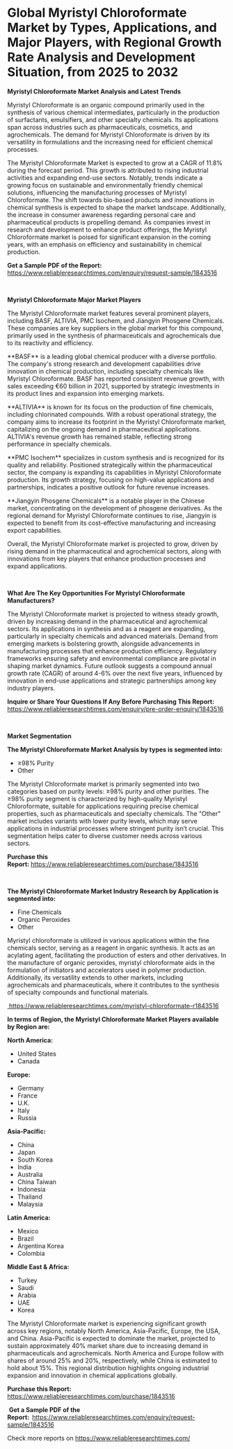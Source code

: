 <p><h1>Global Myristyl Chloroformate Market by Types, Applications, and Major Players, with Regional Growth Rate Analysis and Development Situation, from 2025 to 2032</h1></p><p><strong>Myristyl Chloroformate Market Analysis and Latest Trends</strong></p>
<p><p>Myristyl Chloroformate is an organic compound primarily used in the synthesis of various chemical intermediates, particularly in the production of surfactants, emulsifiers, and other specialty chemicals. Its applications span across industries such as pharmaceuticals, cosmetics, and agrochemicals. The demand for Myristyl Chloroformate is driven by its versatility in formulations and the increasing need for efficient chemical processes.</p><p>The Myristyl Chloroformate Market is expected to grow at a CAGR of 11.8% during the forecast period. This growth is attributed to rising industrial activities and expanding end-use sectors. Notably, trends indicate a growing focus on sustainable and environmentally friendly chemical solutions, influencing the manufacturing processes of Myristyl Chloroformate. The shift towards bio-based products and innovations in chemical synthesis is expected to shape the market landscape. Additionally, the increase in consumer awareness regarding personal care and pharmaceutical products is propelling demand. As companies invest in research and development to enhance product offerings, the Myristyl Chloroformate market is poised for significant expansion in the coming years, with an emphasis on efficiency and sustainability in chemical production.</p></p>
<p><strong>Get a Sample PDF of the Report:&nbsp;</strong> <a href="https://www.reliableresearchtimes.com/enquiry/request-sample/1843516?utm_campaign=2196&utm_medium=2&utm_source=Github&utm_content=ia&utm_term=03042025&utm_id=myristyl-chloroformate">https://www.reliableresearchtimes.com/enquiry/request-sample/1843516</a></p>
<p>&nbsp;</p>
<p><strong>Myristyl Chloroformate Major Market Players</strong></p>
<p><p>The Myristyl Chloroformate market features several prominent players, including BASF, ALTIVIA, PMC Isochem, and Jiangyin Phosgene Chemicals. These companies are key suppliers in the global market for this compound, primarily used in the synthesis of pharmaceuticals and agrochemicals due to its reactivity and efficiency.</p><p>**BASF** is a leading global chemical producer with a diverse portfolio. The company's strong research and development capabilities drive innovation in chemical production, including specialty chemicals like Myristyl Chloroformate. BASF has reported consistent revenue growth, with sales exceeding €60 billion in 2021, supported by strategic investments in its product lines and expansion into emerging markets.</p><p>**ALTIVIA** is known for its focus on the production of fine chemicals, including chlorinated compounds. With a robust operational strategy, the company aims to increase its footprint in the Myristyl Chloroformate market, capitalizing on the ongoing demand in pharmaceutical applications. ALTIVIA's revenue growth has remained stable, reflecting strong performance in specialty chemicals.</p><p>**PMC Isochem** specializes in custom synthesis and is recognized for its quality and reliability. Positioned strategically within the pharmaceutical sector, the company is expanding its capabilities in Myristyl Chloroformate production. Its growth strategy, focusing on high-value applications and partnerships, indicates a positive outlook for future revenue increases.</p><p>**Jiangyin Phosgene Chemicals** is a notable player in the Chinese market, concentrating on the development of phosgene derivatives. As the regional demand for Myristyl Chloroformate continues to rise, Jiangyin is expected to benefit from its cost-effective manufacturing and increasing export capabilities. </p><p>Overall, the Myristyl Chloroformate market is projected to grow, driven by rising demand in the pharmaceutical and agrochemical sectors, along with innovations from key players that enhance production processes and expand applications.</p></p>
<p>&nbsp;</p>
<p><strong>What Are The Key Opportunities For Myristyl Chloroformate Manufacturers?</strong></p>
<p><p>The Myristyl Chloroformate market is projected to witness steady growth, driven by increasing demand in the pharmaceutical and agrochemical sectors. Its applications in synthesis and as a reagent are expanding, particularly in specialty chemicals and advanced materials. Demand from emerging markets is bolstering growth, alongside advancements in manufacturing processes that enhance production efficiency. Regulatory frameworks ensuring safety and environmental compliance are pivotal in shaping market dynamics. Future outlook suggests a compound annual growth rate (CAGR) of around 4-6% over the next five years, influenced by innovation in end-use applications and strategic partnerships among key industry players.</p></p>
<p><strong>Inquire or Share Your Questions If Any Before Purchasing This Report:</strong> <a href="https://www.reliableresearchtimes.com/enquiry/pre-order-enquiry/1843516?utm_campaign=2196&utm_medium=2&utm_source=Github&utm_content=ia&utm_term=03042025&utm_id=myristyl-chloroformate">https://www.reliableresearchtimes.com/enquiry/pre-order-enquiry/1843516</a></p>
<p>&nbsp;</p>
<p><strong>Market Segmentation</strong></p>
<p><strong>The Myristyl Chloroformate Market Analysis by types is segmented into:</strong></p>
<p><ul><li>≥98% Purity</li><li>Other</li></ul></p>
<p><p>The Myristyl Chloroformate market is primarily segmented into two categories based on purity levels: ≥98% purity and other purities. The ≥98% purity segment is characterized by high-quality Myristyl Chloroformate, suitable for applications requiring precise chemical properties, such as pharmaceuticals and specialty chemicals. The "Other" market includes variants with lower purity levels, which may serve applications in industrial processes where stringent purity isn’t crucial. This segmentation helps cater to diverse customer needs across various sectors.</p></p>
<p><strong>Purchase this Report:&nbsp;</strong><a href="https://www.reliableresearchtimes.com/purchase/1843516?utm_campaign=2196&utm_medium=2&utm_source=Github&utm_content=ia&utm_term=03042025&utm_id=myristyl-chloroformate">https://www.reliableresearchtimes.com/purchase/1843516</a></p>
<p>&nbsp;</p>
<p><strong>The Myristyl Chloroformate Market Industry Research by Application is segmented into:</strong></p>
<p><ul><li>Fine Chemicals</li><li>Organic Peroxides</li><li>Other</li></ul></p>
<p><p>Myristyl chloroformate is utilized in various applications within the fine chemicals sector, serving as a reagent in organic synthesis. It acts as an acylating agent, facilitating the production of esters and other derivatives. In the manufacture of organic peroxides, myristyl chloroformate aids in the formulation of initiators and accelerators used in polymer production. Additionally, its versatility extends to other markets, including agrochemicals and pharmaceuticals, where it contributes to the synthesis of specialty compounds and functional materials.</p></p>
<p><a href="https://www.reliableresearchtimes.com/myristyl-chloroformate-r1843516?utm_campaign=2196&utm_medium=2&utm_source=Github&utm_content=ia&utm_term=03042025&utm_id=myristyl-chloroformate">&nbsp;https://www.reliableresearchtimes.com/myristyl-chloroformate-r1843516</a></p>
<p><strong>In terms of Region, the Myristyl Chloroformate Market Players available by Region are:</strong></p>
<p>
    <p> <strong> North America: </strong>
        <ul>
            <li>United States</li>
            <li>Canada</li>
        </ul>
        </p> 
    <p> <strong> Europe: </strong>
        <ul>
            <li>Germany</li>
            <li>France</li>
            <li>U.K.</li>
            <li>Italy</li>
            <li>Russia</li>
        </ul>
        </p> 
    <p> <strong> Asia-Pacific: </strong>
        <ul>
            <li>China</li>
            <li>Japan</li>
            <li>South Korea</li>
            <li>India</li>
            <li>Australia</li>
            <li>China Taiwan</li>
            <li>Indonesia</li>
            <li>Thailand</li>
            <li>Malaysia</li>
        </ul>
        </p> 
    <p> <strong> Latin America: </strong>
        <ul>
            <li>Mexico</li>
            <li>Brazil</li>
            <li>Argentina Korea</li>
            <li>Colombia</li>
        </ul>
        </p> 
    <p> <strong> Middle East & Africa: </strong>
        <ul>
            <li>Turkey</li>
            <li>Saudi</li>
            <li>Arabia</li>
            <li>UAE</li>
            <li>Korea</li>
        </ul>
    </p>
    </p>
<p><p>The Myristyl Chloroformate market is experiencing significant growth across key regions, notably North America, Asia-Pacific, Europe, the USA, and China. Asia-Pacific is expected to dominate the market, projected to sustain approximately 40% market share due to increasing demand in pharmaceuticals and agrochemicals. North America and Europe follow with shares of around 25% and 20%, respectively, while China is estimated to hold about 15%. This regional distribution highlights ongoing industrial expansion and innovation in chemical applications globally.</p></p>
<p><strong>Purchase this Report: </strong><a href="https://www.reliableresearchtimes.com/purchase/1843516?utm_campaign=2196&utm_medium=2&utm_source=Github&utm_content=ia&utm_term=03042025&utm_id=myristyl-chloroformate">https://www.reliableresearchtimes.com/purchase/1843516</a></p>
<p>&nbsp;<strong>Get a Sample PDF of the Report:&nbsp;&nbsp;</strong><a href="https://www.reliableresearchtimes.com/enquiry/request-sample/1843516?utm_campaign=2196&utm_medium=2&utm_source=Github&utm_content=ia&utm_term=03042025&utm_id=myristyl-chloroformate">https://www.reliableresearchtimes.com/enquiry/request-sample/1843516</a></p>
<p><strong></strong></p>
<p>Check more reports on <a href="https://www.reliableresearchtimes.com/?utm_campaign=2196&utm_medium=2&utm_source=Github&utm_content=ia&utm_term=03042025&utm_id=myristyl-chloroformate">https://www.reliableresearchtimes.com/</a></p>